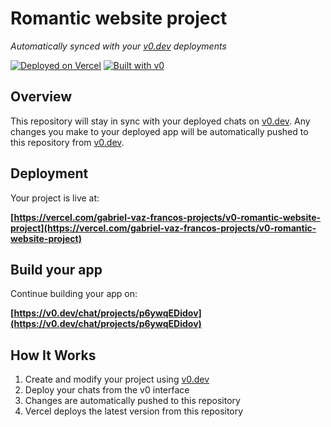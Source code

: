 # Romantic website project

*Automatically synced with your [v0.dev](https://v0.dev) deployments*

[![Deployed on Vercel](https://img.shields.io/badge/Deployed%20on-Vercel-black?style=for-the-badge&logo=vercel)](https://vercel.com/gabriel-vaz-francos-projects/v0-romantic-website-project)
[![Built with v0](https://img.shields.io/badge/Built%20with-v0.dev-black?style=for-the-badge)](https://v0.dev/chat/projects/p6ywqEDidov)

## Overview

This repository will stay in sync with your deployed chats on [v0.dev](https://v0.dev).
Any changes you make to your deployed app will be automatically pushed to this repository from [v0.dev](https://v0.dev).

## Deployment

Your project is live at:

**[https://vercel.com/gabriel-vaz-francos-projects/v0-romantic-website-project](https://vercel.com/gabriel-vaz-francos-projects/v0-romantic-website-project)**

## Build your app

Continue building your app on:

**[https://v0.dev/chat/projects/p6ywqEDidov](https://v0.dev/chat/projects/p6ywqEDidov)**

## How It Works

1. Create and modify your project using [v0.dev](https://v0.dev)
2. Deploy your chats from the v0 interface
3. Changes are automatically pushed to this repository
4. Vercel deploys the latest version from this repository